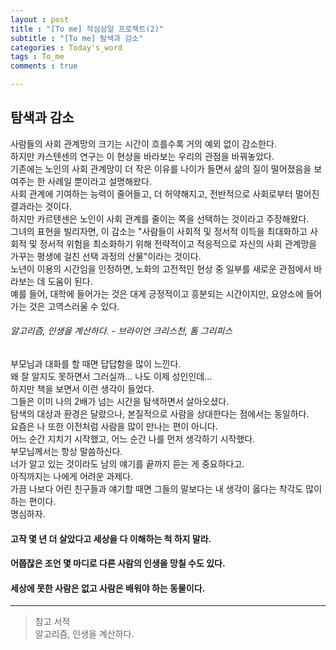 ```yaml
---
layout : post
title : "[To me] 작심삼일 프로젝트(2)"
subtitle : "[To me] 탐색과 감소"
categories : Today's_word
tags : To_me
comments : true

---
```


## 탐색과 감소

사람들의 사회 관계망의 크기는 시간이 흐를수록 거의 예외 없이 감소한다.  
하지만 카스텐센의 연구는 이 현상을 바라보는 우리의 관점을 바꿔놓았다.  
기존에는 노인의 사회 관계망이 더 작은 이유를 나이가 들면서 삶의 질이 떨어졌음을 보여주는 한 사례일 뿐이라고 설명해왔다.  
사회 관계에 기여하는 능력이 줄어들고, 더 허약해지고, 전반적으로 사회로부터 멀어진 결과라는 것이다.  
하지만 카르텐센은 노인이 사회 관계를 줄이는 쪽을 선택하는 것이라고 주장해왔다.  
그녀의 표현을 빌리자면, 이 감소는 "사람들이 사회적 및 정서적 이득을 최대화하고 사회적 및 정서적 위험을 최소화하기 위해 전략적이고 적응적으로 자신의 사회 관계망을 가꾸는 평생에 걸친 선택 과정의 산물"이라는 것이다.  
노년이 이용의 시간임을 인정하면, 노화의 고전적인 현상 중 일부를 새로운 관점에서 바라보는 데 도움이 된다.  
예를 들어, 대학에 들어가는 것은 대게 긍정적이고 흥분되는 시간이지만, 요양소에 들어가는 것은 고역스러울 수 있다.  

###### 알고리즘, 인생을 계산하다. - 브라이언 크리스천, 톰 그리피스


부모님과 대화를 할 때면 답답함을 많이 느낀다.  
왜 잘 알지도 못하면서 그러실까... 나도 이제 성인인데...  
하지만 책을 보면서 이런 생각이 들었다.  
그들은 이미 나의 2배가 넘는 시간을 탐색하면서 살아오셨다.  
탐색의 대상과 환경은 달랐으나, 본질적으로 사람을 상대한다는 점에서는 동일하다.  
요즘은 나 또한 이전처럼 사람을 많이 만나는 편이 아니다.  
어느 순간 지치기 시작했고, 어느 순간 나를 먼저 생각하기 시작했다.  
부모님께서는 항상 말씀하신다.  
너가 알고 있는 것이라도 남의 얘기를 끝까지 듣는 게 중요하다고.  
아직까지는 나에게 어려운 과제다.  
가끔 나보다 어린 친구들과 얘기할 때면 그들의 말보다는 내 생각이 옳다는 착각도 많이 하는 편이다.  
명심하자.  

#### 고작 몇 년 더 살았다고 세상을 다 이해하는 척 하지 말라.
#### 어쭙잖은 조언 몇 마디로 다른 사람의 인생을 망칠 수도 있다.
#### 세상에 못한 사람은 없고 사람은 배워야 하는 동물이다.
_ _ _

> 참고 서적  
> 알고리즘, 인생을 계산하다.  